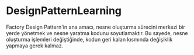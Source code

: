 # DesignPatternLearning

Factory Design Pattern'in ana amacı, nesne oluşturma sürecini merkezi bir yerde yönetmek ve nesne yaratma kodunu soyutlamaktır. Bu sayede, nesne oluşturma işlemleri değiştiğinde, kodun geri kalan kısmında değişiklik yapmaya gerek kalmaz.
